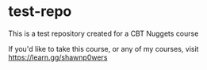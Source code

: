 # test-repo
This is a test repository created for a CBT Nuggets course

If you'd like to take this course, or any of my courses, visit https://learn.gg/shawnp0wers
